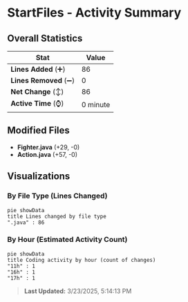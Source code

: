 # StartFiles - Activity Summary 

## Overall Statistics

| Stat                   | Value                                                             |
| ---------------------- | ----------------------------------------------------------------- |
| **Lines Added** (➕)   | 86                                          |
| **Lines Removed** (➖) | 0                                        |
| **Net Change** (↕)    | 86                |
| **Active Time** (⌚)   | 0 minute |


## Modified Files
- **Fighter.java** (+29, -0)
- **Action.java** (+57, -0)

## Visualizations

### By File Type (Lines Changed)

```mermaid
pie showData
title Lines changed by file type
".java" : 86
```

### By Hour (Estimated Activity Count)

```mermaid
pie showData
title Coding activity by hour (count of changes)
"11h" : 1
"16h" : 1
"17h" : 1
```


> **Last Updated:** 3/23/2025, 5:14:13 PM